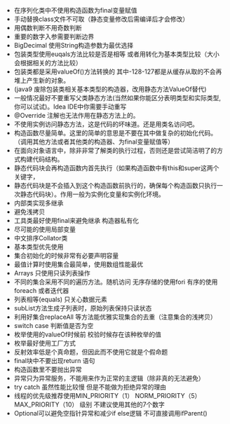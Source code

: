 * 在序列化类中不使用构造函数为final变量赋值
* 手动替换class文件不可取（静态变量修改后需编译后才会修改）
* 用偶数判断不用奇数判断
* 重要的数字入参需要判断边界
* BigDecimal 使用String构造参数为最优选择
* 包装类型使用euqals方法比较是否是相等 或者用转化为基本类型比较（大小会根据相关的方法比较）
* 包装类都是采用valueOf\(\)方法转换的 其中-128-127都是从缓存从取的不会再堆上产生新的对象。
* \(java9 废除包装类相关基本类型的构造器，改用静态方法ValueOf替代\)
* 一般情况最好不要重写父类静态方法\(当然如果你能区分表明类型和实际类型,你可以试试\)。Idea IDE中你需要手动重写
* @Override 注解也无法作用在静态方法上的。
* 不使用实例访问静态方法，这是代码的坏味道。还是用类名访问吧。
* 构造函数尽量简单。这里的简单的意思是不要在其中做复杂的初始化代码。（调用其他方法或者其他类的构造器、为final变量赋值等）
* 在面向对象语言中，除非非常了解类的执行过程，否则还是尝试简洁明了的方式构建代码结构。
* 静态代码块会再构造函数内首先执行（如果构造函数中有this和super这两个关键字，
* 静态代码块是不会插入到这个构造函数前执行的，确保每个构造函数只执行一次静态代码块）。作用一般为实例化变量和实例化环境。
* 内部类实现多继承
* 避免浅拷贝
* 工具类最好使用final来避免继承 构造器私有化
* 尽可能的使用局部变量
* 中文排序Collator类
* 基本类型优先使用
* 集合初始化的时候非常有必要声明容量
* 最值计算时使用集合最简单，使用数组性能最优
* Arrays 只使用只读列表操作
* 不同的集合采用不同的遍历方法。随机访问 无序存储的使用fori 有序的使用foreach 或者迭代器
* 列表相等\(equals\) 只关心数据元素
* subList方法生成子列表时，原始列表保持只读状态
* 利用好集合replaceAll 等方法能优雅实现集合的去重（注意集合的浅拷贝）
* switch case 判断值是否为空
* 枚举使用的valueOf时候前 校验时候存在该种枚举的值
* 枚举最好使用工厂方式
* 反射效率低是个真命题，但因此而不使用它就是个假命题
* final块中不要出现return 语句
* 构造函数里不要抛出异常
* 异常只为异常服务，不能用来作为正常的主逻辑（除非真的无法避免）
* try catch 虽然性能比较慢 但是不能做为拒绝异常的理由
* 线程的优先级推荐使用MIN\_PRIORITY（1） NORM\_PRIORITY（5） MAX\_PRIORITY（10） 级别 不建议使用其他的7个数字
* Optional可以避免空指针异常和减少if else逻辑 不可直接调用ifParent\(\)





